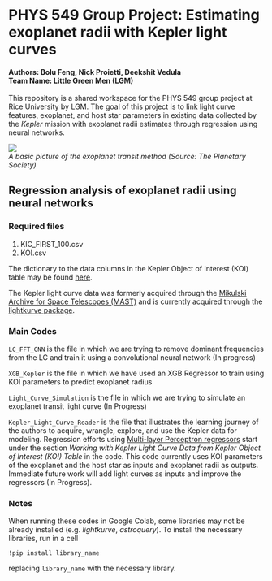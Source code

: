 # PHYS 549 Group Project: Estimating exoplanet radii with Kepler light curves
**Authors:  Bolu Feng, Nick Proietti, Deekshit Vedula**
<br/>
**Team Name: Little Green Men (LGM)**
<br/>
<br/>
This repository is a shared workspace for the PHYS 549 group project at Rice University by LGM. The goal of this project is to link
light curve features, exoplanet, and host star parameters in existing data collected by the *Kepler* mission with exoplanet radii estimates through regression using neural networks.

![](https://github.com/nicholasproietti/LGM/blob/main/cheops-transit-method.gif)
<br/>
*A basic picture of the exoplanet transit method (Source: The Planetary Society)*

## Regression analysis of exoplanet radii using neural networks
### Required files
1. KIC_FIRST_100.csv
2. KOI.csv

The dictionary to the data columns in the Kepler Object of Interest (KOI) table may be found [here](https://exoplanetarchive.ipac.caltech.edu/docs/API_kepcandidate_columns.html).

The Kepler light curve data was formerly acquired through the [Mikulski Archive for Space Telescopes (MAST)](https://stdatu.stsci.edu/kepler/genops.html) and is currently acquired through the [lightkurve package](https://docs.lightkurve.org/).

### Main Codes
`LC_FFT_CNN` is the file in which we are trying to remove dominant frequencies from the LC and train it using a convolutional neural network (In progress)

`XGB_Kepler` is the file in which we have used an XGB Regressor to train using KOI parameters to predict exoplanet radius

`Light_Curve_Simulation` is the file in which we are trying to simulate an exoplanet transit light curve (In Progress)

`Kepler_Light_Curve_Reader` is the file that illustrates the learning journey of the authors to acquire, wrangle, explore, and use the Kepler data for modeling. Regression efforts using [Multi-layer Perceptron regressors](https://scikit-learn.org/stable/modules/generated/sklearn.neural_network.MLPRegressor.html#sklearn.neural_network.MLPRegressor) start under the section *Working with Kepler Light Curve Data from Kepler Object of Interest (KOI) Table* in the code. This code currently uses KOI parameters of the exoplanet and the host star as inputs and exoplanet radii as outputs. Immediate future work will add light curves as inputs and improve the regressors (In Progress).

### Notes
When running these codes in Google Colab, some libraries may not be already installed (e.g. *lightkurve*, *astroquery*). To install the necessary libraries, run in a cell

```
!pip install library_name
```

replacing `library_name` with the necessary library.
